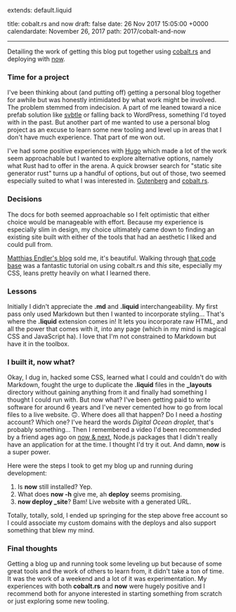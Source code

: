 extends: default.liquid

title: cobalt.rs and now 
draft: false 
date: 26 Nov 2017 15:05:00 +0000 
calendardate: November 26, 2017 
path: 2017/cobalt-and-now

---

Detailing the work of getting this blog put together using 
[cobalt.rs](https://github.com/cobalt-org/cobalt.rs) and deploying 
with [now](https://zeit.co/now).

### Time for a project
I've been thinking about (and putting off) getting a personal blog together for 
awhile but was honestly intimidated by what work might be involved. The
problem stemmed from indecision. 
A part of me leaned toward a nice prefab solution like 
[svbtle](https://svbtle.com/) or falling back to WordPress, 
something I'd toyed with in the past. But another part of me wanted to use a
personal blog project as an excuse to learn some new tooling and level up in 
areas that I don't have much experience. That part of me won out. 

I've had some positive experiences with [Hugo](https://gohugo.io/) which made a 
lot of the work seem
approachable but I wanted to explore alternative options, namely what Rust had 
to offer in the arena. A quick browser search for "static site generator rust"
turns up a handful of options, but out of those, two seemed especially 
suited to what I was interested in. 
[Gutenberg](https://github.com/Keats/gutenberg) and 
[cobalt.rs](https://github.com/cobalt-org/cobalt.rs). 

### Decisions
The docs for both seemed approachable so I felt optimistic that either choice 
would be manageable with effort. Because my experience is especially slim in 
design, my choice ultimately came down to finding an existing site built with
either of the tools that had an aesthetic I liked and could pull from. 

[Matthias Endler's blog](https://matthias-endler.de/) sold me, it's beautiful. 
Walking through [that code base](https://github.com/mre/mre.github.io) was a 
fantastic tutorial on using cobalt.rs and _this_ site, especially
my CSS, leans pretty heavily on what I learned there.

### Lessons
Initially I didn't appreciate the __.md__ and __.liquid__ interchangeability. My 
first pass only used Markdown but then I wanted to incorporate styling... That's 
where the __.liquid__ extension comes in! It lets you incorporate raw HTML, 
and all the power that comes with it, into any page (which in my mind is magical 
CSS and JavaScript ha). I love that I'm not constrained to Markdown but have it 
in the toolbox.

### I built it, now what?
Okay, I dug in, hacked some CSS, learned what I could and couldn't do with 
Markdown, fought the urge to duplicate the __.liquid__ files in the __\_layouts__
directory without gaining anything from it and finally had something I thought 
I could run with.
But now what? I've been getting paid to write software 
for around 6 years and I've never cemented how to go from local files to 
a live website. 🙃. Where does all that happen? Do I need a _hosting_ account? 
Which one? I've heard the words _Digital Ocean droplet_, that's probably
something... Then I remembered a video I'd been recommended by a friend ages 
ago on [now & next](https://www.youtube.com/watch?v=__b6k2pR3Tg&t=5s), 
Node.js packages that I didn't really have an application for
at the time. I thought I'd try it out. And damn, __now__ is a super power. 

Here were the steps I took to get my blog up and running during development:
1. Is __now__ still installed? Yep.
1. What does __now -h__ give me, ah __deploy__ seems promising.
1. __now deploy \_site__? Bam! Live website with a generated URL.

Totally, totally, sold, I ended up springing for the step above free account 
so I could associate my custom domains with the deploys and also support 
something that blew my mind.

### Final thoughts
Getting a blog up and running took some leveling up but because of some
great tools and the work of others to learn from, it didn't take a ton of time.
It was the work of a weekend and a lot of it was experimentation. 
My experiences with both __cobalt.rs__ and __now__ were hugely positive and
I recommend both for anyone interested in starting something from scratch or 
just exploring some new tooling.
